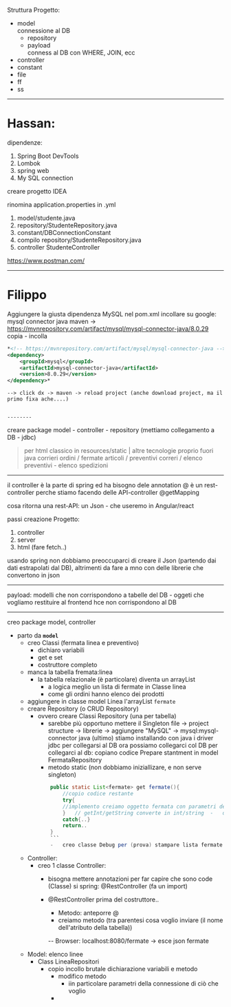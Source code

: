 Struttura Progetto:
- model  
connessione al DB
    - repository  
    - payload  
    conness al DB con WHERE, JOIN, ecc
- controller  
- constant  
- file  
- ff  
- ss  


---
# Hassan:

dipendenze:
1. Spring Boot DevTools
2. Lombok
3. spring web
4. My SQL connection

creare progetto IDEA

rinomina application.properties in .yml

1. model/studente.java
2. repository/StudenteRepository.java
3. constant/DBConnectionConstant
4. compilo repository/StudenteRepository.java
5. controller StudenteController


https://www.postman.com/

---
# Filippo
Aggiungere la giusta dipendenza MySQL
nel pom.xml incollare 
    su google:    mysql connector java maven
    -> https://mvnrepository.com/artifact/mysql/mysql-connector-java/8.0.29
    copia - incolla
```xml
*<!-- https://mvnrepository.com/artifact/mysql/mysql-connector-java -->
<dependency>
    <groupId>mysql</groupId>
    <artifactId>mysql-connector-java</artifactId>
    <version>8.0.29</version>
</dependency>*
```
    --> click dx -> maven -> reload project (anche download project, ma il primo fixa ache....)


    --------


creare package
model - controller - repository (mettiamo collegamento a DB - jdbc)
> per html classico in resources/static | altre tecnologie proprio fuori java
corrieri ordini / fermate articoli / preventivi correri / elenco preventivi - elenco spedizioni

---
il controller è la parte di spring ed ha bisogno dele annotation
@ è un rest-controller perche stiamo facendo delle API-controller
@getMapping

cosa ritorna una rest-API: un Json - che useremo in Angular/react

passi creazione Progetto:
1. controller
2. server
3. html (fare fetch..)

usando spring non dobbiamo preoccuparci di creare il Json (partendo dai dati estrapolati dal DB), altrimenti da fare a mno con delle librerie che convertono in json

---
payload: modelli che non corrispondono a tabelle del DB - oggeti che vogliamo restituire al frontend hce non corrispondono al DB

---


creo package model, controller
-   parto da **`model`**
    -   creo Classi (fermata linea e preventivo)
        -   dichiaro variabili
        -   get e set
        -   costruttore completo
    -   manca la tabella fremata:linea
        -   la tabella relazionale (è particolare) diventa un arrayList
            -   a logica meglio un lista di fermate in Classe linea                     
            -   come gli ordini hanno elenco dei prodotti
    -   aggiungere in classe model Linea l'arrayList `fermate`
    -   creare Repository (o CRUD Repository)
        -   ovvero creare Classi Repository (una per tabella)
            -   sarebbe più opportuno mettere il Singleton
        file -> project structure -> librerie -> aggiungere "MySQL" -> mysql:mysql-connector java (ultimo)
            stiamo installando con java i driver jdbc per collegarsi al DB
            ora possiamo collegarci col DB
        per collegarci al db:
            copiano codice Prepare stantment in model FermataRepository
            +   metodo static (non dobbiamo iniziallizare, e non serve singleton)
            ```java
                public static List<fermate> get fermate(){
                    //copio codice restante
                    try{
                    //implemento creiamo oggetto fermata con parametri della query
                    }   // getInt/getString converte in int/string  -   da scrivere per ogni riga, così abbiamo una lista(elenco) di fermate
                    catch{..}
                    return..
                }
                ```
                -   creo classe Debug per (prova) stampare lista fermate
    -   Controller:
        -   creo 1 classe Controller:
            -   bisogna mettere annotazioni per far capire che sono code (Classe) si spring:  @RestController (fa un import)
            -   @RestController prima del costruttore..
                -   Metodo: anteporre @
                -   creiamo metodo   (tra parentesi cosa voglio inviare (il nome dell'atributo della tabella))

                --  Browser:    localhost:8080/fermate     -> esce json fermate
    -   Model:  elenco linee
        -   Class LineaRepositori
            -   copio incollo brutale dichiarazione variabili e metodo
                -   modifico metodo
                    -   iin particolare parametri della connessione di ciò che voglio
                -